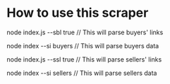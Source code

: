 # How to use this scraper

node index.js --sbl true // This will parse buyers' links

node index --si buyers // This will parse buyers data

node index.js --ssl true // This will parse sellers' links

node index --si sellers // This will parse sellers data
